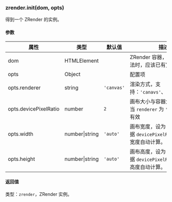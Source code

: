 ---
---

### zrender.init(dom, opts)

得到一个 ZRender 的实例。

#### 参数

|属性|类型|默认值|描述|
|---|---|---|---|
| dom                  | HTMLElement    |          | ZRender 容器，在调用该方法时，应该已有宽度和高度。 |
| opts                 | Object         |          | 配置项 |
| opts.renderer        | string         | `'canvas'` | 渲染方式，支持：`'canavs'`、`'svg'`、`'vml'` |
| opts.devicePixelRatio| number         | `2`        | 画布大小与容器大小之比，仅当 `renderer` 为 `'canvas'` 时有效 |
| opts.width           | number\|string | `'auto'`   | 画布宽度，设为 `'auto'` 则根据 `devicePixelRatio` 与容器宽度自动计算。 |
| opts.height          | number\|string | `'auto'`   | 画布高度，设为 `'auto'` 则根据 `devicePixelRatio` 与容器高度自动计算。 |

#### 返回值

类型：`zrender`，ZRender 实例。
